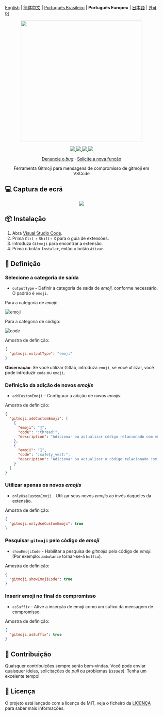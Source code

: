 [English](README.md) | [简体中文](README.zh-CN.md) | [Português Brasileiro](README.pt-BR.md) | **Português Europeu** | [日本語](README.ja.md) | [한국어](README.ko.md)

<p align="center">
    <img src="assets/gitmoji.gif" width="400">
</p>

<p align="center">
    <a href="https://github.com/carloscuesta/gitmoji">
        <img src="https://img.shields.io/badge/gitmoji-%20😜%20😍-FFDD67.svg?style=flat-square">
    </a>
    <a href="https://github.com/seatonjiang/gitmoji-vscode/issues">
        <img src="https://img.shields.io/github/issues/seatonjiang/gitmoji-vscode?style=flat-square&color=blue">
    </a>
    <a href="https://github.com/seatonjiang/gitmoji-vscode/pulls">
        <img src="https://img.shields.io/github/issues-pr/seatonjiang/gitmoji-vscode?style=flat-square&color=brightgreen">
    </a>
    <a href="https://github.com/seatonjiang/gitmoji-vscode/blob/main/LICENSE">
        <img src="https://img.shields.io/github/license/seatonjiang/gitmoji-vscode?&style=flat-square">
    </a>
</p>

<p align="center">
    <a href="https://github.com/seatonjiang/gitmoji-vscode/issues">Denuncie o <i>bug</i></a>
    ·
    <a href="https://github.com/seatonjiang/gitmoji-vscode/issues">Solicite a nova função</a>
</p>

<p align="center">
    Ferramenta Gitmoji para mensagens de compromisso de gitmoji em VSCode
</p>

## 💻 Captura de ecrã

<p align="center">
    <img src="assets/about.gif">
</p>

## 📦 Instalação

1. Abra [Visual Studio Code](https://code.visualstudio.com/).
2. Prima `Ctrl` + `Shift`+ `X` para o guia de extensões.
3. Introduza `Gitmoji` para encontrar a extensão.
4. Prima o botão `Instalar`, então o botão `Ativar`.

## 🔨 Definição

### Selecione a categoria de saída

- `outputType` - Definir a categoria de saída de *emoji,* conforme necessário. O padrão é `emoji`.

Para a categoria de *emoji:*

![emoji](assets/emoji.png)

Para a categoria de código:

![code](assets/code.png)

Amostra de definição:

```json
{
  "gitmoji.outputType": "emoji"
}
```

**Observação**: Se vocë utilizar Gitlab, introduza `emoji`, se você utilizar, você pode introduzir `code` ou `emoji`.

### Definição da adição de novos *emojis*

- `addCustomEmoji` - Configurar a adição de novos *emojis.*

Amostra de definição:

```json
{
  "gitmoji.addCustomEmoji": [
    {
      "emoji": "🧵",
      "code": ":thread:",
      "description": "Adicionar ou actualizar código relacionado com multithreading ou concurrency"
    },
    {
      "emoji": "🦺",
      "code": ":safety_vest:",
      "description": "Adicionar ou actualizar o código relacionado com a validação"
    }
  ]
}
```

### Utilizar apenas os novos *emojis*

- `onlyUseCustomEmoji` - Utilizar seus novos *emojis* ao invés daqueles da extensão.

Amostra de definição:

```json
{
  "gitmoji.onlyUseCustomEmoji": true
}
```

### Pesquisar `gitmoji` pelo código de *emoji*

- `showEmojiCode` - Habilitar a pesquisa de *gitmojis* pelo código de *emoji*. (Por exemplo: `ambulance` tornar-se-á `hotfix`).

Amostra de definição:

```json
{
  "gitmoji.showEmojiCode": true
}
```

### Inserir emoji no final do compromisso

- `asSuffix` - Ative a inserção de emoji como um sufixo da mensagem de compromisso.

Amostra de definição:

```json
{
  "gitmoji.asSuffix": true
}
```

## 🤝 Contribuição

Quaisquer contribuições sempre serão bem-vindas. Você pode enviar quaisquer ideias, solicitações de *pull* ou problemas (*issues*). Tenha um excelente tempo!

## 📃 Licença

O projeto está lançado com a licença de MIT, veja o ficheiro da [LICENÇA](https://github.com/seatonjiang/gitmoji-vscode/blob/main/LICENSE) para saber mais informações.
